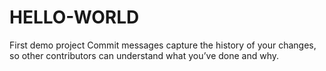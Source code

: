 # HELLO-WORLD
First demo project
Commit messages capture the history of your changes,
so other contributors can understand what you’ve done and why.
